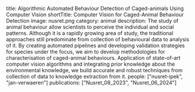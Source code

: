 title: Algorithmic Automated Behaviour Detection of Caged-animals Using Computer Vision
shortTitle: Computer Vision for Caged-Animal Behaviour Detection
image: nusret.png
category: animal
description: The study of animal behaviour allow scientists to perceive the individual and social patterns. Although it is a rapidly growing area of study, the traditional approaches still predominate from collection of behavioural data to analysis of it. By creating automated pipelines and developing validation strategies for species under the focus, we aim to develop methodologies for characterisation of caged-animal behaviours. Application of state-of-art computer vision algorithms and integrating prior knowledge about the environmental knowledge, we build accurate and robust techniques from collection of data to knowledge extraction from it.
people: ["nusret-ipek", "jan-verwaeren"]
publications: ["Nusret_08_2023", "Nusret_06_2024"]